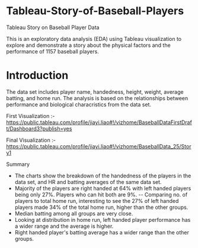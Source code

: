 # Tableau-Story-of-Baseball-Players
Tableau Story on Baseball Player Data

This is an exploratory data analysis (EDA) using Tableau visualization to explore and demonstrate a story about the physical factors and the performance of 1157 baseball players.

# Introduction
The data set includes player name,	handedness,	height,	weight,	average batting, and home run.
The analysis is based on the relationships between performance and biological characristics from the data set. 

First Visualization :- https://public.tableau.com/profile/jiayi.liao#!/vizhome/BaseballDataFirstDraft/Dashboard3?publish=yes

Final Visualization :- https://public.tableau.com/profile/jiayi.liao#!/vizhome/BaseballData_25/Story1

Summary
- The charts show the breakdown of the handedness of the players in the data set, and HR and batting averages of the same data set.
- Majority of the players are right handed at 64% with left handed players being only 27%. Players who can hit both are 9%.  -- Comparing no. of players to total home run, interesting to see the 27% of left handed players made 34% of the total home run, higher than the other groups.
- Median batting among all groups are very close.
- Looking at distribution in home run, left handed player performance has a wider range and the average is higher. 
- Right handed player's batting average has a wider range than the other groups.
